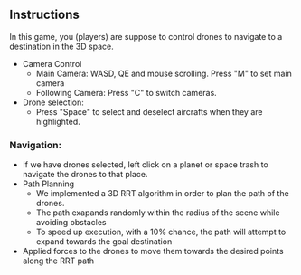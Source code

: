 ## Instructions

In this game, you (players) are suppose to control drones to navigate to a destination in the 3D space.

* Camera Control
  * Main Camera: WASD, QE and mouse scrolling. Press "M" to set main camera
  * Following Camera: Press "C" to switch cameras.
* Drone selection:
  * Press "Space" to select and deselect aircrafts when they are highlighted. 



### Navigation:

* If we have drones selected, left click on a planet or space trash to navigate the drones to that place. 
* Path Planning
  * We implemented a 3D RRT algorithm in order to plan the path of the drones.  
  * The path exapands randomly within the radius of the scene while avoiding obstacles
  * To speed up execution, with a 10% chance, the path will attempt to expand towards the goal destination
* Applied forces to the drones to move them towards the desired points along the RRT path








